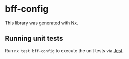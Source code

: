 # bff-config

This library was generated with [Nx](https://nx.dev).

## Running unit tests

Run `nx test bff-config` to execute the unit tests via [Jest](https://jestjs.io).
